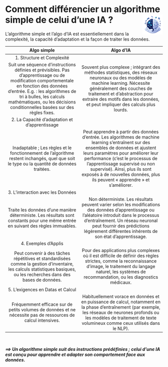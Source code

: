 # **Comment différencier un algorithme simple de celui d’une IA ?** <a href="../../../"><img src="../../../assets/images/ai1.png" alt="Les intelligences artificielles" align="right" height="64px"></a>
L’algorithme simple et l’algo d’IA est essentiellement dans la complexité, la capacité d’adaptation et la façon de traiter les données.

Algo simple | Algo d’IA
:-:|:-:
|1. Structure et Complexité
Suit une séquence d’instructions définies et prévisibles. Pas d’apprentissage ou de modification comportementale en fonction des données d’entrée. E.g. : les algorithmes de tri à bulles, les calculs mathématiques, ou les décisions conditionnelles basées sur des règles fixes. | Souvent plus complexe ; intégrant des méthodes statistiques, des réseaux neuronaux ou des modèles de machine learning. Nécessite généralement des couches de traitement et d’abstraction pour extraire des motifs dans les données, et peut impliquer des calculs plus lourds.
|2. La Capacité d’adaptation et d’apprentissage
Inadaptable ; Les règles et le fonctionnement de l’algorithme restent inchangés, quel que soit le type ou la quantité de données traitées. | Peut apprendre à partir des données d’entrée. Les algorithmes de machine learning s’entraînent sur des ensembles de données et ajustent leurs paramètres pour améliorer leur performance (c’est le processus de l’apprentissage supervisé ou non supervisé). Ainsi, plus ils sont exposés à de nouvelles données, plus ils peuvent « apprendre » et s’améliorer.
|3. L’interaction avec les Données
Traite les données d’une manière déterministe. Les résultats sont constants pour une même entrée en suivant des règles immuables. | Non déterministe. Les résultats peuvent varier selon les modifications des données d’apprentissage ou l’aléatoire introduit dans le processus d’entraînement. Un réseau neuronal peut fournir des prédictions légèrement différentes inhérents de son état d’apprentissage.
|4. Exemples d’Applis
Peut convenir à des tâches répétitives et standardisées comme la gestion d’inventaire, les calculs statistiques basiques, ou les recherches dans des bases de données. | Pour des applications plus complexes où il est difficile de définir des règles strictes, comme la reconnaissance d’image, le traitement du langage naturel, les systèmes de recommandation, ou les diagnostics médicaux.
|5. L’exigences en Datas et Calcul
Fréquemment efficace sur de petits volumes de données et ne nécessite pas de ressources de calcul intensives. | Habituellement vorace en données et en puissance de calcul, notamment en la phase d’entraînement (par exemple, les réseaux de neurones profonds ou les modèles de traitement de texte volumineux comme ceux utilisés dans le NLP).
<br>

_**⟹ Un algorithme simple suit des instructions prédéfinies ; celui d’une IA est conçu pour apprendre et adapter son comportement face aux données.**_
